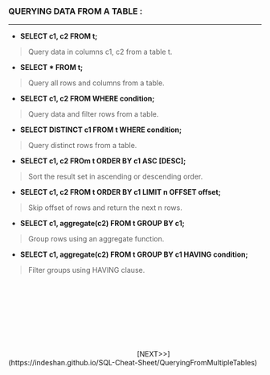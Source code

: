 
### QUERYING DATA FROM A TABLE : ###
---
- **SELECT c1, c2 FROM t;**
> Query data in columns c1, c2 from a table t.
- **SELECT * FROM t;**
> Query all rows and columns from a table.
- **SELECT c1, c2 FROM WHERE condition;**
> Query data and filter rows from a table.
- **SELECT DISTINCT c1 FROM t WHERE condition;**
> Query distinct rows from a table.
- **SELECT c1, c2 FROm t ORDER BY c1 ASC [DESC];**
> Sort the result set in ascending or descending order.
- **SELECT c1, c2 FROM t ORDER BY c1 LIMIT n OFFSET offset;**
> Skip offset of rows and return the next n rows.
- **SELECT c1, aggregate(c2) FROM t GROUP BY c1;**
> Group rows using an aggregate function.
- **SELECT c1, aggregate(c2) FROM t GROUP BY c1 HAVING condition;**
> Filter groups using HAVING clause.

<br/>
<br/>
<br/>
<br/>
<br/>
<br/>
<br/>
&nbsp;&nbsp;&nbsp;&nbsp;&nbsp;&nbsp;&nbsp;&nbsp;&nbsp;&nbsp;&nbsp;&nbsp;&nbsp;&nbsp;&nbsp;&nbsp;&nbsp;&nbsp;&nbsp;&nbsp;&nbsp;&nbsp;&nbsp;&nbsp;&nbsp;&nbsp;&nbsp;&nbsp;&nbsp;&nbsp;&nbsp;&nbsp;&nbsp;&nbsp;&nbsp;&nbsp;&nbsp;&nbsp;&nbsp;&nbsp;&nbsp;&nbsp;&nbsp;&nbsp;&nbsp;&nbsp;&nbsp;&nbsp;&nbsp;&nbsp;&nbsp;&nbsp;&nbsp;&nbsp;&nbsp;&nbsp;&nbsp;&nbsp;&nbsp;&nbsp;&nbsp;&nbsp;&nbsp;&nbsp;&nbsp;&nbsp;&nbsp;&nbsp;&nbsp;&nbsp;&nbsp;&nbsp;&nbsp;&nbsp;&nbsp;&nbsp;&nbsp;&nbsp;&nbsp;&nbsp;&nbsp;&nbsp;&nbsp;&nbsp;&nbsp;&nbsp;&nbsp;&nbsp;&nbsp;&nbsp;&nbsp;&nbsp;&nbsp;&nbsp;&nbsp;&nbsp;&nbsp;&nbsp;&nbsp;&nbsp;&nbsp;&nbsp;&nbsp;&nbsp;&nbsp;&nbsp;&nbsp;&nbsp;&nbsp;&nbsp;&nbsp;&nbsp;&nbsp;&nbsp;&nbsp;&nbsp;&nbsp;&nbsp;&nbsp;&nbsp;&nbsp;&nbsp;&nbsp;&nbsp;&nbsp;&nbsp;&nbsp;&nbsp;&nbsp;&nbsp;&nbsp;&nbsp;&nbsp;&nbsp;&nbsp;&nbsp;&nbsp;&nbsp;&nbsp;&nbsp;&nbsp;&nbsp;&nbsp;&nbsp;&nbsp;&nbsp;&nbsp;&nbsp;&nbsp;&nbsp;&nbsp;&nbsp;&nbsp;&nbsp;&nbsp;&nbsp;&nbsp;&nbsp;&nbsp;&nbsp;&nbsp;&nbsp;&nbsp;&nbsp;&nbsp;&nbsp;&nbsp;&nbsp;&nbsp;&nbsp;&nbsp;&nbsp;&nbsp;&nbsp;&nbsp;&nbsp;&nbsp;&nbsp;&nbsp;&nbsp;&nbsp;&nbsp;&nbsp;&nbsp;&nbsp;&nbsp;&nbsp;&nbsp;&nbsp;&nbsp;&nbsp;&nbsp;&nbsp;[NEXT>>](https://indeshan.github.io/SQL-Cheat-Sheet/QueryingFromMultipleTables)
